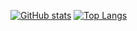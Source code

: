 [![GitHub stats](https://github-readme-stats.vercel.app/api?username=filiplitwora&theme=dark)](https://github.com/anuraghazra/github-readme-stats)
[![Top Langs](https://github-readme-stats.vercel.app/api/top-langs/?username=filiplitwora&theme=dark)](https://github.com/anuraghazra/github-readme-stats)

